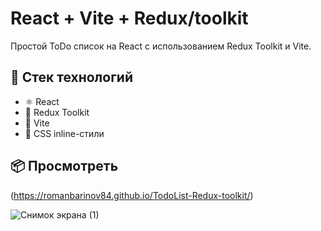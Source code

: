 # React + Vite + Redux/toolkit

Простой ToDo список на React с использованием Redux Toolkit и Vite.

## 🚀 Стек технологий

- ⚛️ React
- 🎯 Redux Toolkit
- 🧪 Vite
- 💅 CSS inline-стили 

## 📦 Просмотреть

(https://romanbarinov84.github.io/TodoList-Redux-toolkit/)

![Снимок экрана (1)](https://github.com/user-attachments/assets/68da447e-4123-4c2e-9750-8f9067de1450)

